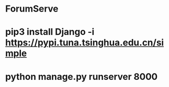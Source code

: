 # ForumServe

# pip3 install Django -i https://pypi.tuna.tsinghua.edu.cn/simple

# python manage.py runserver 8000
